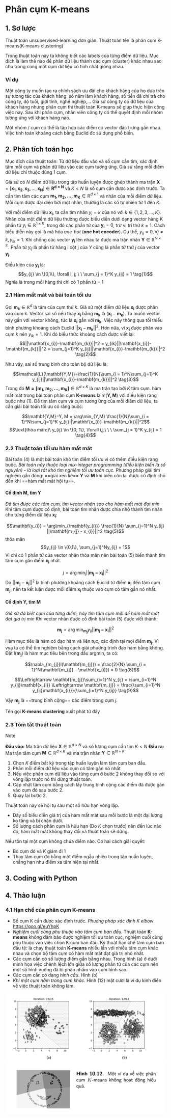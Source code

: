 # Phân cụm K-means

## 1. Sơ lược

Thuật toán unsupervised-learning đơn giản. Thuật toán tên là phân cụm K-means(K-means clustering)

Trong thuật toán này ta không biết các labels của từng điểm dữ liệu. Mục đích là làm thế nào để phân dữ liệu thành các cụm (cluster) khác nhau sao cho trong cùng một cụm dữ liệu có tính chất giống nhau.

### **Ví dụ**

Một công ty muốn tạo ra chính sách ưu đãi cho khách hàng của họ dựa trên sự tương tác của khách hàng: số năm làm khách hàng, số tiền đã chi trả cho công ty, dộ tuổi, giới tính, nghề nghiệp,... Giả sử công ty có dữ liệu của khách hàng nhưng phân cụm thì thuật toán K-means sẽ giúp thực hiện công việc này. Sau khi phân cụm, nhân viên công ty có thể quyết định mỗi nhóm tương ứng với khách hàng nào.

Một nhóm / cụm có thể là tập hợp các điểm có vector đặc trưng gần nhau. Việc tính toán khoảng cách bằng Euclid đc sử dụng phổ biến.

## 2. Phân tích toán học

Mục đích của thuật toán: Từ dữ liệu đầu vào và số cụm cần tìm, xác định tâm mỗi cụm và phân dữ liệu vào các cụm tương ứng. Giả sử rằng mỗi điểm dữ liệu chỉ thuộc đúng 1 cụm.

Giả sử có $N$ điểm dữ liệu trong tập huấn luyện được ghép thành ma trận $\mathbf{X} = [\mathbf{x_1}, \mathbf{x_2}, \mathbf{x_3}, ..., \mathbf{x_N}] \in \mathbf{R^{d\times N}}$ và $K < N$ là số cụm cần được xác định trước. Ta cần tìm tâm các cụm $\mathbf{m_{1},m_{2},\dots,m_{K}}\in \mathbb{R}^{d\times 1}$ và nhãn của mỗi điểm dữ liệu. Mỗi cụm được đại diện bởi một nhãn, thường là các số tự nhiên từ $1$ đến $K$.

Với mỗi điểm dữ liệu $\mathbf{x_{i}}$, ta cần tìm nhãn $y_{i} = k$ của nó với $k \in \{1,2,3,\dots,K\}$. Nhãn của một điểm dữ liệu thường được biểu diễn dưới dạng vector hàng K phần tử $y_{i} \in \mathbb{R}^{1 \times K}$, trong đó các phần tử của $\mathbf{y_{i}} = 0$, trừ vị trí thứ $k = 1$. Cách biểu diễn này gọi là mã hóa *one-hot* (**one hot encoder**). Cụ thể, $y_{ij}=0, \forall j \neq k, y_{ik}=1$. Khi chồng các vector $\mathbf{y_{i}}$ lên nhau ta được ma trận nhãn $\mathbf{Y} \in \mathbb{R^{N \times K}}$. Phần tử $y_{ij}$ là phần tử hàng i cột j của $Y$ cũng là phần tử thứ $j$ của vector $\mathbf{y_{i}}$.

Điều kiện của $\mathbf{y_{i}}$ là:
$$y_{ij} \in \{0,1\}, \forall i, j; \ \ \sum_{j = 1}^K y_{ij} = 1 \tag{1}$$
Nghĩa là trong mỗi hàng thì chỉ có 1 phần tử = 1

### **2.1 Hàm mất mát và bài toán tối ưu**

Gọi $\mathbf{m_{k}} \in \mathbb{R}^d$ là tâm của cụm thứ $k$. Giả sử một điểm dữ liệu $\mathbf{x_{i}}$ được phân vào cụm k. Vector sai số nếu thay $\mathbf{x_{i}}$ bằng $\mathbf{m_{k}}$ là $(\mathbf{x_{i}} - \mathbf{m_{k}})$. Ta muốn vector này gần với vector không, tức là $\mathbf{x_{i}}$ gần với $\mathbf{m_{k}}$. Việc này thông qua tối thiếu bình phương khoảng cách Euclid $||\mathbf{x_{i}}-\mathbf{m_{k}} ||^2$. Hơn nữa, vì $\mathbf{x_{i}}$ được phân vào cụm $k$  nên $y_{ik} = 1$. Khi đó biểu thức khoảng cách được viết lại:
$$||\mathbf{x_{i}}-\mathbf{m_{k}}||^2 = y_{ik}||\mathbf{x_{i}}-\mathbf{m_{k}}||^2 = \sum_{j=1}^K y_{ij}||\mathbf{x_{i}}-\mathbf{m_{k}}||^2 \tag{2}$$

Như vậy, sai số trung bình cho toàn bộ dữ liệu là:

$$\mathcal{L}(\mathbf{Y,M})=\frac{1}{N}\sum_{i = 1}^N\sum_{j=1}^K y_{ij}||\mathbf{x_{i}}-\mathbf{m_{k}}||^2 \tag{3}$$
Trong đó $\mathbf{M = [m_{1}, m_{2}, \dots, m_{K}]} \in \mathbb{R}^{d \times K}$ là ma trận tạo bởi $K$ tâm cụm. hàm mất mát trong bài toán phân cụm **K-means** là $\mathcal{L}(\mathbf{Y,M})$ với điều kiện ràng buộc như $(1)$. Để tìm tâm cụm và cụm tương ứng của mỗi điểm dữ liệu, ta cần giải bài toán tối ưu có ràng buộc:

$$\mathbf{Y,M}=Y, M = \arg\min_{Y,M} \frac{1}{N}\sum_{i = 1}^N\sum_{j=1}^K y_{ij}||\mathbf{x_{i}}-\mathbf{m_{k}}||^2$$
$$\text{thỏa mãn:}\  y_{ij} \in \{0, 1\}, \forall i,j;\ \ \  \sum_{j = 1}^K y_{ij} = 1 \tag{4}$$

### **2.2 Thuật toán tối ưu hàm mất mát**

Bài toán $(4)$ là một bài toán khó tìm điểm tối ưu vì có thêm điều kiện ràng buộc. *Bài toán này thuộc loại mix-integer programming (điều kiện biến là số nguyên) - là loại rất khó tìm nghiệm tối ưu toàn cục.* Phương pháp giải tìm nghiệm gần đúng: ==giải xen kẻ== $\mathbf{Y}$ và $\mathbf{M}$ khi biến còn lại được cố định cho đến khi ==hàm mất mát hội tụ==.

#### Cố định $\mathbf{M}$, tìm $\mathbf{Y}$

*Đã tìm được các tâm cụm, tìm vector nhãn sao cho hàm mất mát đạt min*
Khi tâm cụm được cố định, bài toán tìm nhãn được chia nhỏ thành tìm nhãn cho từng điểm dữ liệu $\mathbf{x_{i}}$:

$$\mathbf{y_{i}} = \arg\min_{\mathbf{y_{i}}} \frac{1}{N} \sum_{j=1}^N y_{ij} ||\mathbf{m_{j} - x_{i}}||^2 \tag{5}$$
thỏa mãn $$y_{ij} \in \{0,1\}, \sum_{j=1}^Ny_{ij} = 1$$
Vì chỉ có 1 phần tử của vector nhãn thỏa mãn nên bài toán $(5)$ biến thành tìm tâm cụm gần điểm $\mathbf{x_{i}}$ nhất.

$$j = \arg\min_{j} ||\mathbf{m_{j} - x_{i}}||^2 \tag{6}$$
Do $||\mathbf{m_{j} - x_{i}}||^2$ là bình phương khoảng cách Euclid từ điểm $\mathbf{x_{i}}$ đến tâm cụm $\mathbf{m_{j}}$, nên ta kết luận được mỗi điểm $\mathbf{x_{i}}$ thuộc vào cụm có tâm gần nó nhất.

#### Cố định $\mathbf{Y}$, tìm $\mathbf{M}$

*Giả sử đã biết cụm của từng điểm, hãy tìm tâm cụm mới để hàm mất mát đạt giá trị min*
Khi vector nhãn được cố định bài toán $(5)$ được viết thành:

$$\mathbf{m_{j}} = \arg\min_{\mathbf{m_{j}}} y_{ij} ||\mathbf{m_{j} - x_{i}}||^2 \tag{7}$$

Hàm mục tiêu là hàm có đạo hàm và liên tục, xác định tại mọi điểm $\mathbf{m_{j}}$. Vì vyạ ta có thể tìm nghiệm bằng cách giải phương trình đạo hàm bằng không. Đặt $l(\mathbf{m_{j}})$ là hàm mục tiêu bên trong dấu argmin, ta có:

$$\nabla_{m_{j}}l(\mathbf{m_{j}}) = \frac{2}{N} \sum_{i = 1}^N(\mathbf{m_{j}} - \mathbf{x_{i}}) = 0 \tag{8}$$

$$\Leftrightarrow \mathbf{m_{j}}\sum_{i=1}^N y_{ij} = \sum_{i=1}^N y_{ij}\mathbf{x_{i}} \Leftrightarrow \mathbf{m_{j}} = \frac{\sum_{i=1}^N y_{ij}\mathbf{x_{i}}}{\sum_{i=1}^N y_{ij}} \tag{9}$$

Vậy $\mathbf{m_{j}}$ là ==trung bình cộng== các điểm trong cụm $j$.

Tên gọi **K-means clustering** xuất phát từ đây

### **2.3 Tóm tắt thuật toán**

>[!Note]
> **Đầu vào:** Ma trận dữ liệu $\mathbf{X} \in \mathbb{R}^{d \times N}$ và số lượng cụm cần tìm $K<N$
> **Đầu ra:** Ma trận tâm cụm $\mathbf{M} \in \mathbb{R}^{d \times K}$ và ma trận nhãn $\mathbf{Y} \in \mathbb{R}^{N\times K}$
>
> 1. Chọn $K$ điểm bất kỳ trong tập huấn luyện làm tâm cụm ban đầu.
> 2. Phân mỗi điểm dữ liệu vào cụm có tâm gần nó nhất
> 3. Nếu việc phân cụm dữ liệu vào từng cụm ở bước 2 không thay đổi so với vòng lặp trước nó thì dừng thuật toán.
> 4. Cập nhật tâm cụm bằng cách lấy trung bình cộng các điểm đã được gán vào cụm đó sau bước 2.
> 5. Quay lại bước 2.

Thuật toán này sẽ hội tụ sau một số hữu hạn vòng lặp.

- Dãy số biểu diễn giá trị của hàm mất mát sau mỗi bước là một đại lượng ko tăng và bị chặn dưới.
- Số lượng cách phân cụm là hữu hạn (Do $K$ chọn trước) nên đến lúc nào đó, hàm mất mát không thay đổi và thuật toán sẽ dừng.

Nếu tồn tại một cụm không chứa điểm nào. Có hai cách giải quyết:

- Bỏ cụm đó và $K$ giảm đi 1
- Thay tâm cụm đó bằng một điểm ngẫu nhiên trong tập huấn luyện, chẳng hạn như điểm xa tâm hiện tại nhất.

## 3. Coding with Python

## 4. Thảo luận

### 4.1 Hạn chế của phân cụm **K-means**

- Số cụm K cần được xác định trước. *Phương pháp xác định K elbow* <https://goo.gl/euYhpK>
- *Nghiệm cuối cùng phu thuộc vào tâm cụm ban đầu*. Thuật toán **K-means** không đảm bảo được nghiệm tối ưu toàn cục, nghiệm cuối cùng phụ thuộc vào việc chọn K cụm ban đầu. Kỹ thuật hạn chế tâm cụm ban đầu tệ: là chạy thuật toán **K-means** nhiều lần với nhiều tâm cụm khác nhau và chọn bộ tâm cụm có hàm mất mát đạt giá trị nhỏ nhất.
- Các cụm cần có số lượng điểm gần bằng nhau. Trong hình (a) ở dưới minh họa việc chênh lệch lớn giữa số lượng phần tử của các cụm nên một số hình vuông đã bị phân nhầm vào cụm hình sao.
- Các cụm cần có dạng *hình cầu*. Hình (b)
- *Khi một cụm nằm trong cụm khác*. Hình (12) mặt cười là ví dụ kinh điển về việc thuật toán không làm.

![Hình (a) và (b)](image-1.png)
![Hình 12](image.png)

